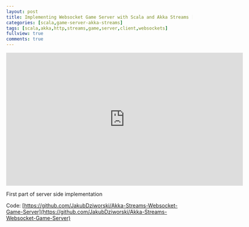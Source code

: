 ```yaml
---
layout: post
title: Implementing Websocket Game Server with Scala and Akka Streams [Part 1/4]
categories: [scala,game-server-akka-streams]
tags: [scala,akka,http,streams,game,server,client,websockets]
fullview: true
comments: true
---
```


<iframe width="640" height="360" src="https://www.youtube.com/embed/lex7xQPgzY8" frameborder="0" allowfullscreen></iframe>

First part of server side implementation

Code: [https://github.com/JakubDziworski/Akka-Streams-Websocket-Game-Server](https://github.com/JakubDziworski/Akka-Streams-Websocket-Game-Server)

